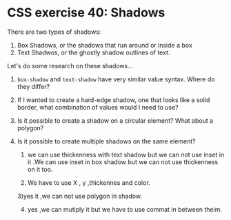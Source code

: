 # CSS exercise 40: Shadows

There are two types of shadows:

1. Box Shadows, or the shadows that run around or inside a box
1. Text Shadwos, or the ghostly shadow outlines of text.

Let's do some research on these shadows…

1. `box-shadow` and `text-shadow` have very similar value syntax. Where do they differ?
1. If I wanted to create a hard-edge shadow, one that looks like a solid border, what combination of values would I need to use?
1. Is it possible to create a shadow on a circular element? What about a polygon?
1. Is it possible to create multiple shadows on the same element?

   1) we can use thickenness with  text shadow but we can not use inset in it .We can use inset in box shadow but we can not use thickenness on it too.

   2) We have to use X , y ,thickennes and color.

   3)yes it ,we can not use polygon in shadow.

   4) yes ,we can mutiply it but we have to use commat  in between theim.
